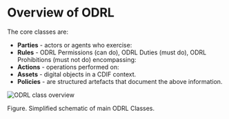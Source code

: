 # Overview of ODRL

The core classes are:
- **Parties** - actors or agents who exercise:
- **Rules** - ODRL Permissions (can do), ODRL Duties (must do), ODRL Prohibitions (must not do)
encompassing:
- **Actions** - operations performed on:
- **Assets** - digital objects in a CDIF context.
- **Policies** - are structured artefacts that document the above information.

![ODRL class overview](./figures/odrlclasses.jpg)

Figure. Simplified schematic of main ODRL Classes.
